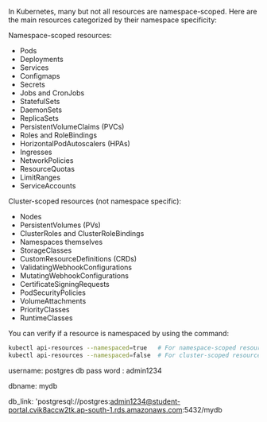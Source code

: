In Kubernetes, many but not all resources are namespace-scoped. Here are the main resources categorized by their namespace specificity:

Namespace-scoped resources:
* Pods
* Deployments
* Services
* Configmaps
* Secrets
* Jobs and CronJobs
* StatefulSets
* DaemonSets
* ReplicaSets
* PersistentVolumeClaims (PVCs)
* Roles and RoleBindings
* HorizontalPodAutoscalers (HPAs)
* Ingresses
* NetworkPolicies
* ResourceQuotas
* LimitRanges
* ServiceAccounts

Cluster-scoped resources (not namespace specific):
* Nodes
* PersistentVolumes (PVs)
* ClusterRoles and ClusterRoleBindings
* Namespaces themselves
* StorageClasses
* CustomResourceDefinitions (CRDs)
* ValidatingWebhookConfigurations
* MutatingWebhookConfigurations
* CertificateSigningRequests
* PodSecurityPolicies
* VolumeAttachments
* PriorityClasses
* RuntimeClasses

You can verify if a resource is namespaced by using the command:
```bash
kubectl api-resources --namespaced=true   # For namespace-scoped resources
kubectl api-resources --namespaced=false  # For cluster-scoped resources
```



username: postgres
db pass word : admin1234

dbname: mydb

db_link: 'postgresql://postgres:admin1234@student-portal.cvik8accw2tk.ap-south-1.rds.amazonaws.com:5432/mydb
